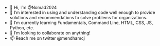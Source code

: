 - 👋 Hi, I’m @Nomad2024
- 👀 I’m interested in using and understanding code well enough to provide solutions and recommendations to solve problems for organizations.
- 🌱 I’m currently learning Fundamentals, Command Line, HTML, CSS, JS, Python, etc.
- 💞️ I’m looking to collaborate on anything!
- 📫 Reach me on twitter @mendhamcj

<!---
CMendham/CMendham is a ✨ special ✨ repository because its `README.md` (this file) appears on your GitHub profile.
You can click the Preview link to take a look at your changes.
--->
